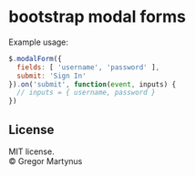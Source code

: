 bootstrap modal forms
=======================

Example usage:

```javascript
$.modalForm({
  fields: [ 'username', 'password' ],
  submit: 'Sign In'
}).on('submit', function(event, inputs) {
  // inputs = { username, password }
})
```

License
---------

MIT license.  
© Gregor Martynus